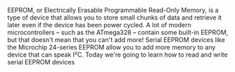 EEPROM, or Electrically Erasable Programmable Read-Only Memory, is a type of device that allows you to store small chunks of data and retrieve it later even if the device has been power cycled. A lot of modern microcontrollers – such as the ATmega328 – contain some built-in EEPROM, but that doesn't mean that you can't add more! Serial EEPROM devices like the Microchip 24-series EEPROM allow you to add more memory to any device that can speak I²C. Today we're going to learn how to read and write serial EEPROM devices 
